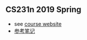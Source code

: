 ## CS231n 2019 Spring

+ see [course website](http://cs231n.stanford.edu/schedule.html)
+ [参考笔记](https://xietx1995.github.io/2021/cs231n_summary)